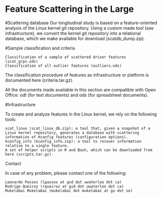 # Feature Scattering in the Large

#Scattering database
Our longitudinal study is based on a feature-oriented analysis of the Linux kernel git repository. Using a custom made tool (see infrastructure), we convert the kernel git repository into a relational database, which we make available for download (scatdb_dump.zip).

#Sample classification and criteria

    Classification of a sample of scattered driver features (scat_grps.ods)
    Classification of all outlier features (outliers.ods) 

The classification procedure of features as infrastructure or platform is documented here (criteria.tar.gz).

All the documents made available in this section are compatible with Open Office: odt (for text documents) and ods (for spreadsheet documents).

#Infrastructure

To create and analyze features in the Linux kernel, we rely on the following tools:

    scat_linux (scat_linux_db.zip): a tool that, given a snapshot of a Linux kernel repository, generates a database with scattering information of Kconfig features (configuration options).
    kconfig_info (kconfig_info.zip): a tool to recover information relative to a single feature.
    A set of helper scripts in R and Bash, which can be downloaded from here (scripts.tar.gz). 

Contact

In case of any problem, please contact one of the following:

    Leonardo Passos (lpassos at gsd dot uwaterloo dot ca)
    Rodrigo Queiroz (rqueiroz at gsd dot uwaterloo dot ca)
	Mukelabai Mukelabai (mukelabai dot mukelabai at gu dot se)